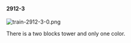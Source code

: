 #### 2912-3
![train-2912-3-0.png](https://github.com/lil-lab/nlvr/raw/master/nlvr/train/images/63/train-2912-3-0.png "train-2912-3-0.png")

There is a two blocks tower and only one color.